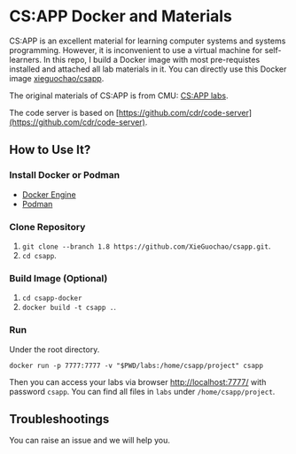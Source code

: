 # CS:APP Docker and Materials

CS:APP is an excellent material for learning computer systems and systems programming. However, it is inconvenient to use a virtual machine for self-learners. 
In this repo, I build a Docker image with most pre-requistes installed and attached all lab materials in it.
You can directly use this Docker image [xieguochao/csapp](https://hub.docker.com/r/xieguochao/csapp).

The original materials of CS:APP is from CMU: [CS:APP labs](http://csapp.cs.cmu.edu/3e/labs.html). 

The code server is based on [https://github.com/cdr/code-server](https://github.com/cdr/code-server).

## How to Use It?

### Install Docker or Podman

- [Docker Engine](https://docs.docker.com/engine/install/)
- [Podman](https://podman.io/docs/installation)

### Clone Repository

1. `git clone --branch 1.8 https://github.com/XieGuochao/csapp.git`.
2. `cd csapp`.

### Build Image (Optional)

1. `cd csapp-docker`
2. `docker build -t csapp .`.

### Run

Under the root directory.

`docker run -p 7777:7777 -v "$PWD/labs:/home/csapp/project" csapp`

Then you can access your labs via browser [http://localhost:7777/](http://localhost:7777/) with password `csapp`. You can find all files in `labs` under `/home/csapp/project`.

## Troubleshootings

You can raise an issue and we will help you.
